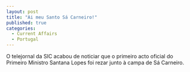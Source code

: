 ```yaml
---
layout: post
title: "Ai meu Santo Sá Carneiro!"
published: true
categories:
  - Current Affairs
  - Portugal
---
```


O telejornal da SIC acabou de noticiar que o primeiro acto oficial do
Primeiro Ministro Santana Lopes foi rezar junto à campa de Sá Carneiro.
